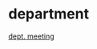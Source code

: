 # department

[dept. meeting](http://janboone.github.io/department/department_meeting_November_2024.html)


